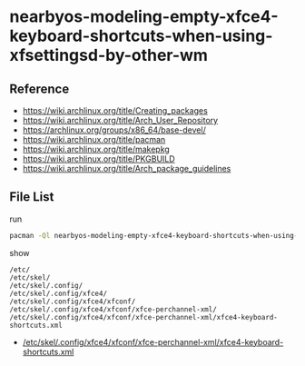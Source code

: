 
# nearbyos-modeling-empty-xfce4-keyboard-shortcuts-when-using-xfsettingsd-by-other-wm


## Reference

* https://wiki.archlinux.org/title/Creating_packages
* https://wiki.archlinux.org/title/Arch_User_Repository
* https://archlinux.org/groups/x86_64/base-devel/
* https://wiki.archlinux.org/title/pacman
* https://wiki.archlinux.org/title/makepkg
* https://wiki.archlinux.org/title/PKGBUILD
* https://wiki.archlinux.org/title/Arch_package_guidelines


## File List

run

``` sh
pacman -Ql nearbyos-modeling-empty-xfce4-keyboard-shortcuts-when-using-xfsettingsd-by-other-wm -q
```

show

```
/etc/
/etc/skel/
/etc/skel/.config/
/etc/skel/.config/xfce4/
/etc/skel/.config/xfce4/xfconf/
/etc/skel/.config/xfce4/xfconf/xfce-perchannel-xml/
/etc/skel/.config/xfce4/xfconf/xfce-perchannel-xml/xfce4-keyboard-shortcuts.xml
```


* [/etc/skel/.config/xfce4/xfconf/xfce-perchannel-xml/xfce4-keyboard-shortcuts.xml](asset/overlay/etc/skel/.config/xfce4/xfconf/xfce-perchannel-xml/xfce4-keyboard-shortcuts.xml)

